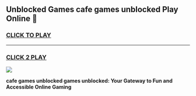 
## Unblocked Games cafe games unblocked Play Online 👋
<h3>
<a href="https://news.freeplayer.one?title=cafe_games_unblocked&ref=17F">CLICK TO PLAY</a></h3>
<hr>

<h3>
<a href="https://news.freeplayer.one?title=cafe_games_unblocked&ref=17F">CLICK 2 PLAY</a>
  
</h3>

<a href="https://news.freeplayer.one?title=cafe_games_unblocked&ref=17F/"><img src="https://clearcache.store/games.png"></a>


**cafe games unblocked games unblocked: Your Gateway to Fun and Accessible Online Gaming**
